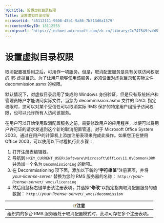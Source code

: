 ```yaml
---
TOCTitle: 设置虚拟目录权限
Title: 设置虚拟目录权限
ms:assetid: '45112111-9608-45b1-9a86-7b313d0a1579'
ms:contentKeyID: 18112553
ms:mtpsurl: 'https://technet.microsoft.com/zh-cn/library/Cc747549(v=WS.10)'
---
```


设置虚拟目录权限
================

取消配置被启用之后，可用作一项服务。但是，取消配置服务是具有关联访问权限的 IIS 虚拟目录。为了让用户能够使用该服务，必须设置对虚拟目录和实际文件 decommission.asmx 的权限。

默认情况下，对虚拟目录启用了集成的 Windows 身份验证，但是只有系统帐户和管理员帐户才能访问实际文件。当您为 decommission.asmx 文件的 DACL 指定权限时，您可以对某个受信任可以取消实际 RMS 保护的特定用户组授予访问权限，也可以允许所有人访问该服务。

在用户可以开始使用取消配置服务之前，需要修改用户的应用程序，以便可以将用户许可证的请求发送到这个新的取消配置管道。对于 Microsoft Office System 2003，通过在用户的计算机上添加注册表项来完成此操作。如果您正在使用 Office 2003，可以使用以下过程执行此步骤：

1.  打开注册表编辑器。
2.  导航到 `HKEY_CURRENT_USER\Software\Microsoft\Office\11.0\Common\DRM` 并添加一个名为 `Decommissioning` 的新项。
3.  在 Decommissioning 项下面，添加以下新的“**字符串值**”注册表项，并将 *your-license-server* 替换为您的 RMS 服务器的名称：
    `http://`*your-license-server*`/_wmcs/licensing`
4.  然后用鼠标右键单击该注册表项，并选择“**修改**”以指定指向取消配置服务的值数据：
    `http://`*your-license-server*`/_wmcs/decommission`

| ![](images/Cc747549.note(WS.10).gif)注意 |
|-----------------------------------------------------------------------|
| 组织内的多台 RMS 服务器处于取消配置模式时，此项可存在多个注册表项。   |

